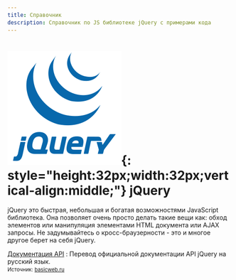 ```yaml
---
title: Справочник
description: Справочник по JS библиотеке jQuery с примерами кода
---
```


# ![jQuery](../jquery.svg){: style="height:32px;width:32px;vertical-align:middle;"} jQuery

jQuery это быстрая, небольшая и богатая возможностями JavaScript библиотека. Она позволяет очень просто делать такие вещи как: обход элементов или манипуляция элементами HTML документа или AJAX запросы. Не задумывайтесь о кросс-браузерности - это и многое другое берет на себя jQuery.

[Документация API](api/index.md)
: Перевод официальной документации API jQuery на русский язык.<br /><small>Источник: [basicweb.ru](https://basicweb.ru/jquery/jquery_selectors.php)</small>
